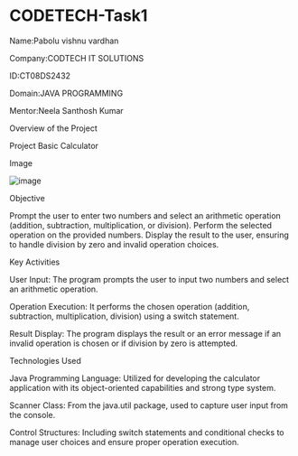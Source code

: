 # CODETECH-Task1
Name:Pabolu vishnu vardhan

Company:CODTECH IT SOLUTIONS

ID:CT08DS2432

Domain:JAVA PROGRAMMING

Mentor:Neela Santhosh Kumar 

Overview of the Project

Project Basic Calculator

Image

![image](https://github.com/vishnu743066/CODETECH-Task1/assets/174767248/9c40955d-ffdf-4d11-bd99-a897203d27e9)

Objective

Prompt the user to enter two numbers and select an arithmetic operation (addition, subtraction, multiplication, or division).
Perform the selected operation on the provided numbers.
Display the result to the user, ensuring to handle division by zero and invalid operation choices.

Key Activities

User Input: The program prompts the user to input two numbers and select an arithmetic operation.

Operation Execution: It performs the chosen operation (addition, subtraction, multiplication, division) using a switch statement.

Result Display: The program displays the result or an error message if an invalid operation is chosen or if division by zero is attempted.

Technologies Used

Java Programming Language: Utilized for developing the calculator application with its object-oriented capabilities and strong type system.

Scanner Class: From the java.util package, used to capture user input from the console.

Control Structures: Including switch statements and conditional checks to manage user choices and ensure proper operation execution.
